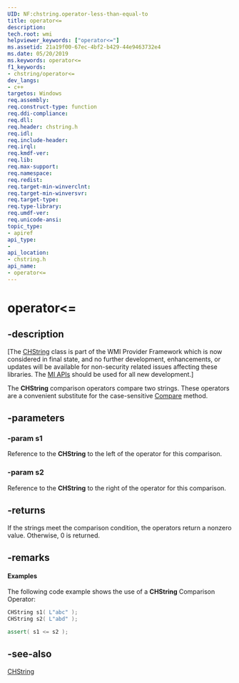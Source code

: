 ```yaml
---
UID: NF:chstring.operator-less-than-equal-to
title: operator<=
description: 
tech.root: wmi
helpviewer_keywords: ["operator<="]
ms.assetid: 21a19f00-67ec-4bf2-b429-44e9463732e4
ms.date: 05/20/2019
ms.keywords: operator<=
f1_keywords:
- chstring/operator<=
dev_langs:
- c++
targetos: Windows
req.assembly: 
req.construct-type: function
req.ddi-compliance: 
req.dll: 
req.header: chstring.h
req.idl: 
req.include-header: 
req.irql: 
req.kmdf-ver: 
req.lib: 
req.max-support: 
req.namespace: 
req.redist: 
req.target-min-winverclnt: 
req.target-min-winversvr: 
req.target-type: 
req.type-library: 
req.umdf-ver: 
req.unicode-ansi: 
topic_type:
- apiref
api_type:
- 
api_location:
- chstring.h
api_name:
- operator<=
---
```


# operator<=

## -description

<p class="CCE_Message">
[The <a href="https://docs.microsoft.com/windows/desktop/WmiSdk/chstring">CHString</a> class is part of the WMI Provider Framework which is now considered in final state, and no further development, enhancements, or updates will be available for non-security related issues affecting these libraries.
The <a href="https://docs.microsoft.com/previous-versions/windows/desktop/wmi_v2/windows-management-infrastructure">MI APIs</a> should be used for all new development.]

The **CHString** comparison operators compare two strings.
These operators are a convenient substitute for the case-sensitive <a href="https://docs.microsoft.com/windows/desktop/api/chstring/nf-chstring-chstring-compare">Compare</a> method.

## -parameters

### -param s1

Reference to the **CHString** to the left of the operator for this comparison.

### -param s2

Reference to the **CHString** to the right of the operator for this comparison.

## -returns

If the strings meet the comparison condition, the operators return a nonzero value.
Otherwise, 0 is returned.

## -remarks

#### Examples

The following code example shows the use of a **CHString** Comparison Operator:

```cpp
CHString s1( L"abc" );
CHString s2( L"abd" );

assert( s1 <= s2 );
```

## -see-also

<a href="https://docs.microsoft.com/windows/desktop/WmiSdk/chstring">CHString</a>
